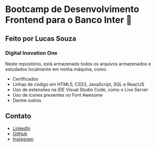 ﻿# Bootcamp de Desenvolvimento Frontend para o Banco Inter :orange_book:
## Feito por Lucas Souza

### Digital Inovation One

Neste repositório, está armazenado todos os arquivos armazenados e estudados localmente em minha máquina, como:
- Certificados
- Linhas de código em HTML5, CSS3, JavaScript, SQL e ReactJS
- Uso de extensões na IDE Visual Studio Code, como o Live Server
- Uso de ícones presentes no Font Awesome
- Dentre outros

## Contato
- [LinkedIn](https://www.linkedin.com/in/lucas-silva-souza/)
- [GitHub](https://github.com/lucassilvasouza)
- [Instagram](https://www.instagram.com/dss_lucas/)

